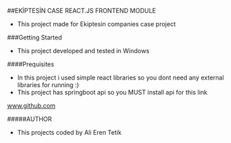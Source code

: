 ##EKİPTESİN CASE REACT.JS FRONTEND MODULE

- This project made for Ekiptesin companies case project

###Getting Started

- This project developed and tested in Windows 

####Prequisites
- In this project i used simple react libraries so you dont need any external libraries for running :)
- This project has springboot api so you MUST install api for this link
 
www.github.com
 
 #####AUTHOR
 - This projects coded by Ali Eren Tetik